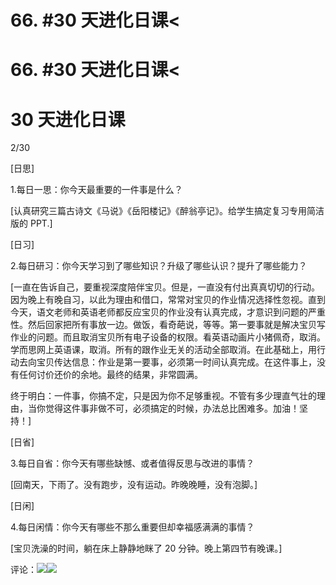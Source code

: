 # 66\. #30 天进化日课<

# 66\. #30 天进化日课<

# 30 天进化日课

2/30

[日思]

1.每日一思：你今天最重要的一件事是什么？

[认真研究三篇古诗文《马说》《岳阳楼记》《醉翁亭记》。给学生搞定复习专用简洁版的 PPT.]

[日习]

2.每日研习：你今天学习到了哪些知识？升级了哪些认识？提升了哪些能力？

[一直在告诉自己，要重视深度陪伴宝贝。但是，一直没有付出真真切切的行动。因为晚上有晚自习，以此为理由和借口，常常对宝贝的作业情况选择性忽视。直到今天，语文老师和英语老师都反应宝贝的作业没有认真完成，才意识到问题的严重性。然后回家把所有事放一边。做饭，看奇葩说，等等。第一要事就是解决宝贝写作业的问题。而且取消宝贝所有电子设备的权限。看英语动画片小猪佩奇，取消。学而思网上英语课，取消。所有的跟作业无关的活动全部取消。在此基础上，用行动去向宝贝传达信息：作业是第一要事，必须第一时间认真完成。在这件事上，没有任何讨价还价的余地。最终的结果，非常圆满。

终于明白：一件事，你搞不定，只是因为你不足够重视。不管有多少理直气壮的理由，当你觉得这件事非做不可，必须搞定的时候，办法总比困难多。加油！坚持！]

[日省]

3.每日自省：你今天有哪些缺憾、或者值得反思与改进的事情？

[回南天，下雨了。没有跑步，没有运动。昨晚晚睡，没有泡脚。]

[日闲]

4.每日闲情：你今天有哪些不那么重要但却幸福感满满的事情？

[宝贝洗澡的时间，躺在床上静静地眯了 20 分钟。晚上第四节有晚课。]

评论：![](img/Fh9L2feIN82e_a4i-IXWPi5YAuB6.png)![](img/Fowl3ruITQkZM_MzaoCzlJQInFPg.png)
